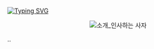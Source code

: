 [![Typing SVG](https://readme-typing-svg.herokuapp.com?size=30&duration=4500&background-color=cfcfcf&color=000000&width=600&lines=%F0%9F%A6%81_Welcome_Jaeyoung_Choi_%F0%9F%A6%81+)](https://git.io/typing-svg)

<div align="center">

![소개_인사하는 사자](https://user-images.githubusercontent.com/81146131/221498526-e2db6afd-e36d-447c-ab58-58069793bedf.gif)


</div>

..